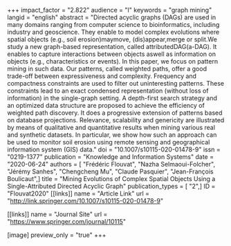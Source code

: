 +++
impact_factor = "2.822"
audience = "I"
keywords = "graph mining"
langid = "english"
abstract = "Directed acyclic graphs (DAGs) are used in many domains ranging from computer science to bioinformatics, including industry and geoscience. They enable to model complex evolutions where spatial objects (e.g., soil erosion)maymove, (dis)appear,merge or split.We study a new graph-based representation, called attributedDAG(a-DAG). It enables to capture interactions between objects aswell as information on objects (e.g., characteristics or events). In this paper, we focus on pattern mining in such data. Our patterns, called weighted paths, offer a good trade-off between expressiveness and complexity. Frequency and compactness constraints are used to filter out uninteresting patterns. These constraints lead to an exact condensed representation (without loss of information) in the single-graph setting. A depth-first search strategy and an optimized data structure are proposed to achieve the efficiency of weighted path discovery. It does a progressive extension of patterns based on database projections. Relevance, scalability and genericity are illustrated by means of qualitative and quantitative results when mining various real and synthetic datasets. In particular, we show how such an approach can be used to monitor soil erosion using remote sensing and geographical information system (GIS) data."
doi = "10.1007/s10115-020-01478-9"
issn = "0219-1377"
publication = "Knowledge and Information Systems"
date = "2020-06-24"
authors = [ "Frédéric Flouvat", "Nazha Selmaoui-Folcher", "Jérémy Sanhes", "Chengcheng Mu", "Claude Pasquier", "Jean-François Boulicaut",]
title = "Mining Evolutions of Complex Spatial Objects Using a Single-Attributed Directed Acyclic Graph"
publication_types = [ "2",]
ID = "Flouvat2020"
[[links]]
name = "Article Link"
url = "http://link.springer.com/10.1007/s10115-020-01478-9"

[[links]]
name = "Journal Site"
url = "https://www.springer.com/journal/10115"

[image]
preview_only = "true"
+++
